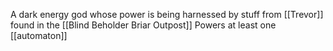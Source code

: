 A dark energy god whose power is being harnessed by stuff from [[Trevor]] found in the [[Blind Beholder Briar Outpost]] 
Powers at least one [[automaton]]